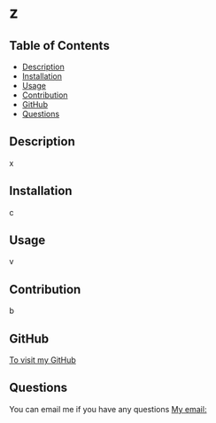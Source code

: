 # z


  ## Table of Contents
  * [Description](#description)
  * [Installation](#installation)
  * [Usage](#usage)
  * [Contribution](#contribution)
  * [GitHub](#github)
  * [Questions](#questions)
  ## Description
x


  ## Installation
c


  ## Usage
v


  ## Contribution
b


  ## GitHub
[To visit my GitHub]( https://github.com/n)


  ## Questions
You can email me if you have any questions [My email:](mailto:m)